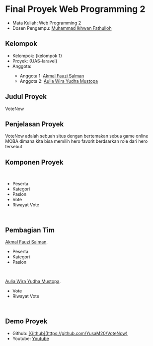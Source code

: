 
# Final Proyek Web Programming 2
<ul>
  <li>Mata Kuliah: Web Programming 2</li>
  <li>Dosen Pengampu: <a href="https://github.com/Muhammad-Ikhwan-Fathulloh">Muhammad Ikhwan Fathulloh</a></li>
</ul>

## Kelompok
<ul>
  <li>Kelompok: {kelompok 1}</li>
  <li>Proyek: {UAS-laravel}</li>
  <li>Anggota:</li>
  <ul>
    <li>Anggota 1: <a href="">Akmal Fauzi Salman</a></li>
    <li>Anggota 2: <a href="">Aulia Wira Yudha Mustopa</a></li>
  </ul>
</ul>

## Judul Proyek
<p>VoteNow</p>

## Penjelasan Proyek
<p>VoteNow adalah sebuah situs dengan bertemakan sebua game online MOBA dimana kita bisa memilih hero favorit berdsarkan role dari hero tersebut</p>

## Komponen Proyek
 <br>
  <ul>
    <li>Peserta</li>
    <li>Kategori</li>
    <li>Paslon</li>
    <li>Vote</li>
    <li>Riwayat Vote</li>
  </ul>
  <br>

## Pembagian Tim
<p><a href="">Akmal Fauzi Salman</a>.
<br>
  <ul>
    <li>Peserta</li>
    <li>Kategori</li>
    <li>Paslon</li>
  </ul>
  <br></p>
  <p><a href="">Aulia Wira Yudha Mustopa</a>.
<br>
  <ul>
     <li>Vote</li>
    <li>Riwayat Vote</li>
  </ul>
  <br></p>

## Demo Proyek
<ul>
  <li>Github: <a href="">[Github](https://github.com/YusaM20/VoteNow)</a></li>
  <li>Youtube: <a href="">Youtube</a></li>
</ul>
